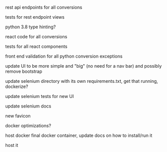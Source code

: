 
rest api endpoints for all conversions

tests for rest endpoint views

python 3.8 type hinting?

react code for all conversions

tests for all react components

front end validation for all python conversion exceptions

update UI to be more simple and "big" (no need for a nav bar) and possibly remove bootstrap

update selenium directory with its own requirements.txt, get that running, dockerize?

update selenium tests for new UI

update selenium docs

new favicon

docker optimizations?

host docker final docker container, update docs on how to install/run it

host it

